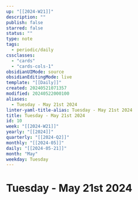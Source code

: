 ```yaml
---
up: "[[2024-W21]]"
description: ""
publish: false
starred: false
status: ""
type: note
tags:
  - periodic/daily
cssclasses:
  - "cards"
  - "cards-cols-1"
obsidianUIMode: source
obsidianEditingMode: live
template: "[[Daily]]"
created: 20240521071357
modified: 20240522000100
aliases:
  - Tuesday - May 21st 2024
linter-yaml-title-alias: Tuesday - May 21st 2024
title: Tuesday - May 21st 2024
id: 10
week: "[[2024-W21]]"
yearly: "[[2024]]"
quarterly: "[[2024-Q2]]"
monthly: "[[2024-05]]"
daily: "[[2024-05-21]]"
month: "May"
weekday: Tuesday
---
```


# Tuesday - May 21st 2024
